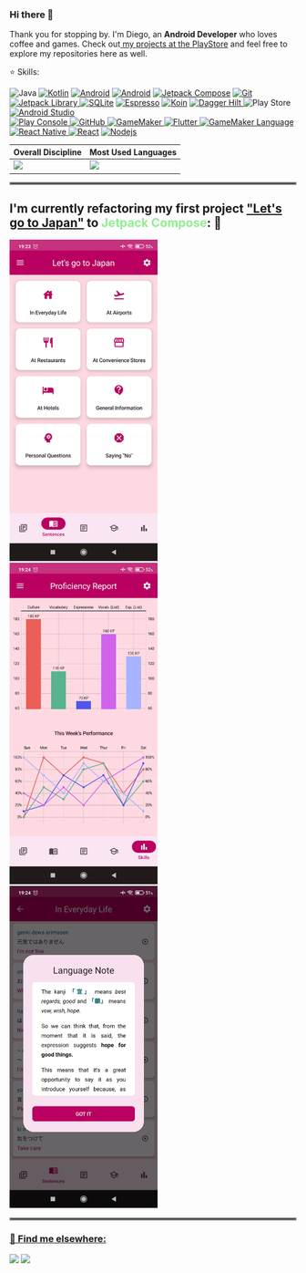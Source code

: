 ### Hi there 👋

<p align="left"> 
  Thank you for stopping by. I'm Diego, an <strong>Android Developer</strong> who loves coffee and games. Check out<a href="https://play.google.com/store/apps/dev?id=6824525377690928021"> my projects at the PlayStore</a> and feel free to explore my repositories here as well.
</p>

<p align="left">
  ⭐ Skills: <br>

<img alt="Java" src="https://img.shields.io/badge/-Java-red"> </a><a href="#"><img alt="Kotlin" src="https://img.shields.io/badge/-Kotlin-blueviolet"></a> <a href="#"><a href="#"><img alt="Android" src="https://img.shields.io/badge/-Android-20green" ></a> <a href="#"><a href="#"><img alt="Android" src="https://img.shields.io/badge/-XML-9cf" ></a> <a href="#"><a href="#"><img alt="Jetpack Compose" src="https://img.shields.io/badge/-Jetpack_Compose-yellowgreen" ></a> <a href="#"><img alt="Git" src="https://img.shields.io/badge/-Git-orange"></a> <a href="#"><img alt="Jetpack Library" src="https://img.shields.io/badge/-Jetpack Libraries-blue"> </a> <a href="#"><img alt="SQLite" src="https://img.shields.io/badge/-SQLite-blueviolet"></a> <a href="#"><img alt="Espresso" src="https://img.shields.io/badge/-Espresso-lightgrey"></a> <a href="#"><img alt="Koin" src="https://img.shields.io/badge/-Koin-ff69b4"></a>  <a href="#"><img alt="Dagger Hilt" src="https://img.shields.io/badge/-Dagger_Hilt-20green"> </a> <img alt="Play Store" src="https://img.shields.io/badge/-PlayStore-ff69b4"> <a href="#"><img alt="Android Studio" src="https://img.shields.io/badge/-Android%20Studio-blue"> <br>
</a> <a href="#"><img alt="Play Console" src="https://img.shields.io/badge/-Play Console-blueviolet">  <a href="#"><img alt="GitHub" src="https://img.shields.io/badge/-GitHub-9cf"> </a>
<a href="#"><img alt="GameMaker" src="https://img.shields.io/badge/-GameMaker-yellow"> <a>  <a href="#"><img alt="Flutter" src="https://img.shields.io/badge/-Flutter-orange"> </a> <a href="#"><img alt="GameMaker Language" src="https://img.shields.io/badge/-GameMaker Language-red"> <a href="#"><img alt="React Native" src="https://img.shields.io/badge/-React Native-ff69b4"> </a> <a href="#"><img alt="React" src="https://img.shields.io/badge/-React-yellow"></a> <a href="#"><img alt="Nodejs" src="https://img.shields.io/badge/-NodeJS-9cf"></a>
</p>

| Overall Discipline | Most Used Languages|
| -------- | ------- |
| <a href="https://git.io/streak-stats"> <img  src="https://github-readme-streak-stats.herokuapp.com?user=Dark3088&theme=dark&hide_border=true&theme=algolia&border_radius=4.7&mode=weekly"></a>|<a href="https://github.com/Gurupreet"> <img src="https://github-readme-stats.vercel.app/api/top-langs/?username=Dark3088&theme=algolia&hide_langs_below=1&exclude_repo=NLW-eSports&hide=makefile,javascript,swift,objective-c&hide_border=true&hide_progress=false&hide_title=true" /></a>|

<hr style="border:2px solid gray"></hr>

<h2>I'm currently refactoring my first project <span><a href="https://play.google.com/store/apps/details?id=br.lord.dark.vamosparaojapao.free">"Let's go to Japan"</a></span> to <span style="color:lightgreen">Jetpack Compose</span>: 🚀 </h2>
<p></p>
<a href="#"><img width=260 src="assets/sentences.jpg"> <a href="#"><img width=260 src="assets/proficiency_report.jpg"> <a href="#"><img width=260 src="assets/lang_note.jpg">

<br>
<hr style="border:2px solid gray"></hr>

<p></p>

### 📢 Find me elsewhere:

[<img src="https://img.shields.io/badge/-Linkedin-0e76a8?style=&logo=Linkedin&logoColor=white">](https://www.linkedin.com/in/diego-rocha88/) [<img src="https://img.shields.io/badge/-Gmail-FF0000?style=labelColor=FF0000&logo=gmail&logoColor=white">](diegorsf.dns@gmail.com)
